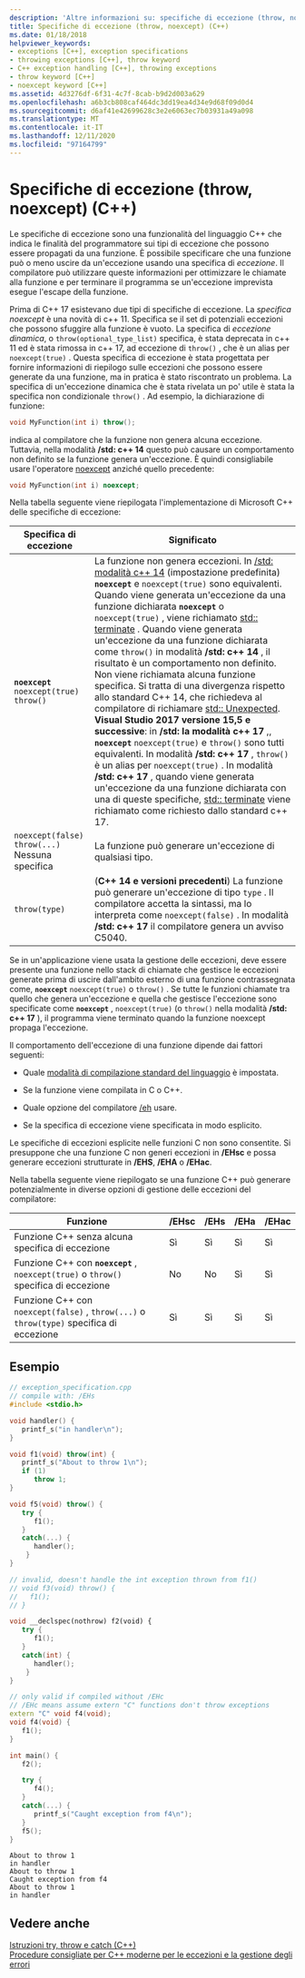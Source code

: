 ```yaml
---
description: 'Altre informazioni su: specifiche di eccezione (throw, noexcept) (C++)'
title: Specifiche di eccezione (throw, noexcept) (C++)
ms.date: 01/18/2018
helpviewer_keywords:
- exceptions [C++], exception specifications
- throwing exceptions [C++], throw keyword
- C++ exception handling [C++], throwing exceptions
- throw keyword [C++]
- noexcept keyword [C++]
ms.assetid: 4d3276df-6f31-4c7f-8cab-b9d2d003a629
ms.openlocfilehash: a6b3cb808caf464dc3dd19ea4d34e9d68f09d0d4
ms.sourcegitcommit: d6af41e42699628c3e2e6063ec7b03931a49a098
ms.translationtype: MT
ms.contentlocale: it-IT
ms.lasthandoff: 12/11/2020
ms.locfileid: "97164799"
---
```

# <a name="exception-specifications-throw-noexcept-c"></a>Specifiche di eccezione (throw, noexcept) (C++)

Le specifiche di eccezione sono una funzionalità del linguaggio C++ che indica le finalità del programmatore sui tipi di eccezione che possono essere propagati da una funzione. È possibile specificare che una funzione può o meno uscire da un'eccezione usando una specifica di *eccezione*. Il compilatore può utilizzare queste informazioni per ottimizzare le chiamate alla funzione e per terminare il programma se un'eccezione imprevista esegue l'escape della funzione.

Prima di C++ 17 esistevano due tipi di specifiche di eccezione. La *specifica noexcept* è una novità di c++ 11. Specifica se il set di potenziali eccezioni che possono sfuggire alla funzione è vuoto. La specifica di *eccezione dinamica*, o `throw(optional_type_list)` specifica, è stata deprecata in c++ 11 ed è stata rimossa in c++ 17, ad eccezione di `throw()` , che è un alias per `noexcept(true)` . Questa specifica di eccezione è stata progettata per fornire informazioni di riepilogo sulle eccezioni che possono essere generate da una funzione, ma in pratica è stato riscontrato un problema. La specifica di un'eccezione dinamica che è stata rivelata un po' utile è stata la specifica non condizionale `throw()` . Ad esempio, la dichiarazione di funzione:

```cpp
void MyFunction(int i) throw();
```

indica al compilatore che la funzione non genera alcuna eccezione. Tuttavia, nella modalità **/std: c++ 14** questo può causare un comportamento non definito se la funzione genera un'eccezione. È quindi consigliabile usare l'operatore [noexcept](../cpp/noexcept-cpp.md) anziché quello precedente:

```cpp
void MyFunction(int i) noexcept;
```

Nella tabella seguente viene riepilogata l'implementazione di Microsoft C++ delle specifiche di eccezione:

|Specifica di eccezione|Significato|
|-----------------------------|-------------|
|**`noexcept`**<br/>`noexcept(true)`<br/>`throw()`|La funzione non genera eccezioni. In [/std: modalità c++ 14](../build/reference/std-specify-language-standard-version.md) (impostazione predefinita) **`noexcept`** e `noexcept(true)` sono equivalenti. Quando viene generata un'eccezione da una funzione dichiarata **`noexcept`** o `noexcept(true)` , viene richiamato [std:: terminate](../standard-library/exception-functions.md#terminate) . Quando viene generata un'eccezione da una funzione dichiarata come `throw()` in modalità **/std: c++ 14** , il risultato è un comportamento non definito. Non viene richiamata alcuna funzione specifica. Si tratta di una divergenza rispetto allo standard C++ 14, che richiedeva al compilatore di richiamare [std:: Unexpected](../standard-library/exception-functions.md#unexpected).  <br/> **Visual Studio 2017 versione 15,5 e successive**: in **/std: la modalità c++ 17** ,, **`noexcept`** `noexcept(true)` e `throw()` sono tutti equivalenti. In modalità **/std: c++ 17** , `throw()` è un alias per `noexcept(true)` . In modalità **/std: c++ 17** , quando viene generata un'eccezione da una funzione dichiarata con una di queste specifiche, [std:: terminate](../standard-library/exception-functions.md#terminate)  viene richiamato come richiesto dallo standard c++ 17.|
|`noexcept(false)`<br/>`throw(...)`<br/>Nessuna specifica|La funzione può generare un'eccezione di qualsiasi tipo.|
|`throw(type)`| (**C++ 14 e versioni precedenti**) La funzione può generare un'eccezione di tipo `type` . Il compilatore accetta la sintassi, ma lo interpreta come `noexcept(false)` . In modalità **/std: c++ 17** il compilatore genera un avviso C5040.|

Se in un'applicazione viene usata la gestione delle eccezioni, deve essere presente una funzione nello stack di chiamate che gestisce le eccezioni generate prima di uscire dall'ambito esterno di una funzione contrassegnata come, **`noexcept`** `noexcept(true)` o `throw()` . Se tutte le funzioni chiamate tra quello che genera un'eccezione e quella che gestisce l'eccezione sono specificate come **`noexcept`** , `noexcept(true)` (o `throw()` nella modalità **/std: c++ 17** ), il programma viene terminato quando la funzione noexcept propaga l'eccezione.

Il comportamento dell'eccezione di una funzione dipende dai fattori seguenti:

- Quale [modalità di compilazione standard del linguaggio](../build/reference/std-specify-language-standard-version.md) è impostata.
- Se la funzione viene compilata in C o C++.

- Quale opzione del compilatore [/eh](../build/reference/eh-exception-handling-model.md) usare.

- Se la specifica di eccezione viene specificata in modo esplicito.

Le specifiche di eccezioni esplicite nelle funzioni C non sono consentite. Si presuppone che una funzione C non generi eccezioni in **/EHsc** e possa generare eccezioni strutturate in **/EHS**, **/EHA** o **/EHac**.

Nella tabella seguente viene riepilogato se una funzione C++ può generare potenzialmente in diverse opzioni di gestione delle eccezioni del compilatore:

|Funzione|/EHsc|/EHs|/EHa|/EHac|
|--------------|------------|-----------|-----------|------------|
|Funzione C++ senza alcuna specifica di eccezione|Sì|Sì|Sì|Sì|
|Funzione C++ con **`noexcept`** , `noexcept(true)` o `throw()` specifica di eccezione|No|No|Sì|Sì|
|Funzione C++ con `noexcept(false)` , `throw(...)` o `throw(type)` specifica di eccezione|Sì|Sì|Sì|Sì|

## <a name="example"></a>Esempio

```cpp
// exception_specification.cpp
// compile with: /EHs
#include <stdio.h>

void handler() {
   printf_s("in handler\n");
}

void f1(void) throw(int) {
   printf_s("About to throw 1\n");
   if (1)
      throw 1;
}

void f5(void) throw() {
   try {
      f1();
   }
   catch(...) {
      handler();
    }
}

// invalid, doesn't handle the int exception thrown from f1()
// void f3(void) throw() {
//   f1();
// }

void __declspec(nothrow) f2(void) {
   try {
      f1();
   }
   catch(int) {
      handler();
    }
}

// only valid if compiled without /EHc
// /EHc means assume extern "C" functions don't throw exceptions
extern "C" void f4(void);
void f4(void) {
   f1();
}

int main() {
   f2();

   try {
      f4();
   }
   catch(...) {
      printf_s("Caught exception from f4\n");
   }
   f5();
}
```

```Output
About to throw 1
in handler
About to throw 1
Caught exception from f4
About to throw 1
in handler
```

## <a name="see-also"></a>Vedere anche

[Istruzioni try, throw e catch (C++)](../cpp/try-throw-and-catch-statements-cpp.md)<br/>
[Procedure consigliate per C++ moderne per le eccezioni e la gestione degli errori](errors-and-exception-handling-modern-cpp.md)
